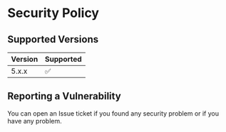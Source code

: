 # Security Policy

## Supported Versions

| Version | Supported          |
| ------- | ------------------ |
| 5.x.x   | :white_check_mark: |

## Reporting a Vulnerability

You can open an Issue ticket if you found any security problem or if you have any problem.